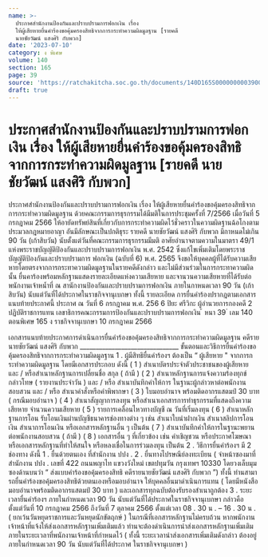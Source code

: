 ```yaml
---
name: >-
  ประกาศสำนักงานป้องกันและปราบปรามการฟอกเงิน เรื่อง
  ให้ผู้เสียหายยื่นคำร้องขอคุ้มครองสิทธิจากการกระทำความผิดมูลฐาน [รายคดี
  นายชัยวัฒน์ แสงศิริ กับพวก]
date: '2023-07-10'
category: ง พิเศษ
volume: 140
section: 165
page: 39
source: 'https://ratchakitcha.soc.go.th/documents/140D165S0000000003900.pdf'
draft: true
---
```


# ประกาศสำนักงานป้องกันและปราบปรามการฟอกเงิน เรื่อง ให้ผู้เสียหายยื่นคำร้องขอคุ้มครองสิทธิจากการกระทำความผิดมูลฐาน [รายคดี นายชัยวัฒน์ แสงศิริ กับพวก]

ประกาศสำนักงานป้องกันและปราบปรามการฟอกเงิน เรื่อง ให้ผู้เสียหายยื่นคำร้องขอคุ้มครองสิทธิจากการกระทำความผิดมูลฐาน ด้วยคณะกรรมการธุรกรรมได้มีมติในการประชุมครั้งที่ 7/2566 เมื่อวันที่ 5 กรกฎาคม 2566 ให้อายัดทรัพย์สินที่เกี่ยวกับการกระทำความผิดไว้ชั่วคราวในความผิดฐานฉ้อโกงตามประมวลกฎหมายอาญา อันมีลักษณะเป็นปกติธุระ รายคดี นายชัยวัฒน์ แสงศิริ กับพวก มีกาหนดไม่เกิน 90 วัน (เก้าสิบวัน) นับตั้งแต่วันที่คณะกรรมการธุรกรรมมีมติ อาศัยอำนาจตามความในมาตรา 49/1 แห่งพระราชบัญญัติป้องกันและปราบปรามการฟอกเงิน พ.ศ. 2542 ซึ่งแก้ไขเพิ่มเติมโดยพระราชบัญญัติป้องกันและปราบปรามการ ฟอกเงิน (ฉบับที่ 6) พ.ศ. 2565 จึงขอให้บุคคลผู้ที่ได้รับความเสียหายโดยตรงจากการกระทาความผิดมูลฐานในรายคดีดังกล่าว และไม่มีส่วนร่วมในการกระทาความผิดนั้น ยื่นคาร้องพร้อมหลักฐานแสดงรายละเอียดแห่งความเสียหาย และจานวนความเสียหายที่ได้รับต่อพนักงานเจ้าหน้ำที่ ณ สานักงานป้องกันและปราบปรามการฟอกเงิน ภายในกาหนดเวลา 90 วัน (เก้าสิบวัน) นับแต่วันที่ได้ประกาศในราชกิจจานุเบกษา ทั้งนี้ รายละเอียด การยื่นคำร้องปรากฎตามเอกสารแนบท้ายประกาศนี้ ประกาศ ณ วันที่ 6 กรกฎาคม พ.ศ. 256 6 ปิยะ ศรีวิกะ ผู้อำนวยการกองคดี 2 ปฏิบัติราชการแทน เลขาธิการคณะกรรมการป้องกันและปราบปรามการฟอกเงิน ้ หนา 39 ่ เลม 140 ตอนพิเศษ 165 ง ราชกิจจานุเบกษา 10 กรกฎาคม 2566

เอกสารแนบท้ายประกาศการดําเนินการยื่นคําร้องขอคุ้มครองสิทธิจากการกระทําความผิดมูลฐาน คดีราย นายชัยวัฒน์ แสงศิริ กับพวก _______________________________ ขั้นตอนและวิธีการยื่นคําร้องขอคุ้มครองสิทธิจากการกระทําความผิดมูลฐาน 1 . ผู้มีสิทธิยื่นคําร้องฯ ต้องเป็น “ ผู้เสียหาย " จากการกระทําความผิดมูลฐาน โดยมีเอกสารประกอบ ดังนี้ ( 1 ) สําเนาบัตรประจําตัวประชาชนของผู้เสียหาย และ / หรือสําเนาหลักฐานการเปลี่ยนชื่อ สกุล ( ถ้ามี ) ( 2 ) สําเนาหลักฐานการแจ้งความร้องทุกข์กล่าวโทษ ( รายงานประจําวัน ) และ / หรือ สําเนาบันทึกคําให้การ ในฐานะผู้กล่าวหาต่อพนักงานสอบสวน และ / หรือ สําเนาคําสั่งหรือคําพิพากษา ( 3 ) ใบมอบอํานาจ พร้อมติดอากรแสตมป์ 30 บาท ( กรณีมอบอํานาจ ) ( 4 ) สําเนาสัญญาการลงทุน หรือสําเนาเอกสารการทําธุรกรรมที่แสดงถึงความเสียหาย จํานวนความเสียหาย ( 5 ) รายการเคลื่อนไหวทางบัญชี ณ วันที่เริ่มลงทุน ( 6 ) สําเนาหลักฐานการโอน รับโอนเงินผ่านบัญชีธนาคารช่องทางต่าง ๆ เช่น สําเนาใบนําฝากเงิน สําเนาสลิปการโอนเงิน สําเนาการโอนเงิน หรือเอกสารหลักฐานอื่น ๆ เป็นต้น ( 7 ) สําเนาบันทึกคําให้การในฐานะพยานต่อพนักงานสอบสวน ( ถ้ามี ) ( 8 ) เอกสารอื่น ๆ ที่เกี่ยวข้อง เช่น คําเชิญชวน หรือประกาศโฆษณา หรือเอกสารหลักฐานที่ทําให้สนใจ หรือหลงเชื่อในการร่วมลงทุน เป็นต้น 2 . วิธีการยื่นคําร้องฯ มี 2 ช่องทาง ดังนี้ 1 . ยื่นด้วยตนเอง ที่สํานักงาน ปปง . 2 . ยื่นทางไปรษณีย์ลงทะเบียน ( จ่าหน้าซองมาที่ สํานักงาน ปปง . เลขที่ 422 ถนนพญาไท แขวงวังใหม่ เขตปทุมวัน กรุงเทพฯ 10330 โดยวงเล็บมุมซองด้านบนว่า “ ส่งแบบคําร้องขอคุ้มครองสิทธิ คดีรายนายชัยวัฒน์ แสงศิริ กับพวก ”) ทั้งนี้ ท่านสามารถยื่นคําร้องขอคุ้มครองสิทธิด้วยตนเองหรือมอบอํานาจ ให้บุคคลอื่นมาดําเนินการแทน ( โดยมีหนังสือมอบอํานาจพร้อมติดอากรแสตมป์ 30 บาท ) และเอกสารทุกฉบับต้องรับรองสําเนาถูกต้อง 3 . ระยะเวลายื่นคําร้องฯ ภายในกําหนดเวลา 90 วัน นับแต่วันที่ได้ประกาศในราชกิจจานุเบกษา กล่าวคือ ตั้งแต่วันที่ 10 กรกฎาคม 2566 ถึงวันที่ 7 ตุลาคม 2566 ตั้งแต่เวลา 08 . 30 น . – 16 . 30 น . ( ยกเว้นวันหยุดราชการและวันหยุดนักขัตฤกษ์ ) ในกรณีที่เอกสารหลักฐานไม่ครบถ้วน หากพนักงานเจ้าหน้าที่แจ้งให้ส่งเอกสารหลักฐานเพิ่มเติมแล้ว ท่านจะต้องดําเนินการนําส่งเอกสารหลักฐานเพิ่มเติม ภายในระยะเวลาที่พนักงานเจ้าหน้าที่กําหนดไว้ ( ทั้งนี้ ระยะเวลานําส่งเอกสารเพิ่มเติมดังกล่าว ต้องอยู่ภายในกําหนดเวลา 90 วัน นับแต่วันที่ได้ประกาศ ในราชกิจจานุเบกษา )
